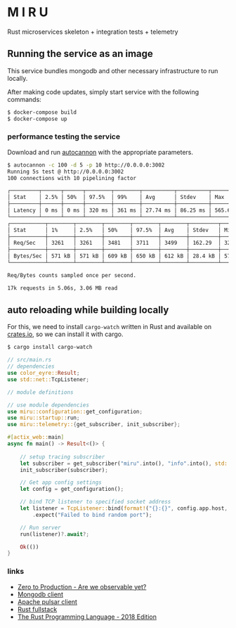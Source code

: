 # M I R U

Rust microservices skeleton + integration tests + telemetry

## Running the service as an image

This service bundles mongodb and other necessary infrastructure to run locally.

After making code updates, simply start service with the following commands:

```sh
$ docker-compose build
$ docker-compose up
```

### performance testing the service

Download and run [autocannon](https://github.com/mcollina/autocannon) with the appropriate parameters.

```sh
$ autocannon -c 100 -d 5 -p 10 http://0.0.0.0:3002
Running 5s test @ http://0.0.0.0:3002
100 connections with 10 pipelining factor

┌─────────┬──────┬──────┬────────┬────────┬──────────┬──────────┬───────────┐
│ Stat    │ 2.5% │ 50%  │ 97.5%  │ 99%    │ Avg      │ Stdev    │ Max       │
├─────────┼──────┼──────┼────────┼────────┼──────────┼──────────┼───────────┤
│ Latency │ 0 ms │ 0 ms │ 320 ms │ 361 ms │ 27.74 ms │ 86.25 ms │ 565.66 ms │
└─────────┴──────┴──────┴────────┴────────┴──────────┴──────────┴───────────┘
┌───────────┬────────┬────────┬────────┬────────┬────────┬─────────┬────────┐
│ Stat      │ 1%     │ 2.5%   │ 50%    │ 97.5%  │ Avg    │ Stdev   │ Min    │
├───────────┼────────┼────────┼────────┼────────┼────────┼─────────┼────────┤
│ Req/Sec   │ 3261   │ 3261   │ 3481   │ 3711   │ 3499   │ 162.29  │ 3260   │
├───────────┼────────┼────────┼────────┼────────┼────────┼─────────┼────────┤
│ Bytes/Sec │ 571 kB │ 571 kB │ 609 kB │ 650 kB │ 612 kB │ 28.4 kB │ 571 kB │
└───────────┴────────┴────────┴────────┴────────┴────────┴─────────┴────────┘

Req/Bytes counts sampled once per second.

17k requests in 5.06s, 3.06 MB read
```

## auto reloading while building locally

For this, we need to install `cargo-watch` written in Rust and available on [crates.io](http://crates.io), so we can install it with cargo.

```sh
$ cargo install cargo-watch
```

```rust
// src/main.rs
// dependencies
use color_eyre::Result;
use std::net::TcpListener;

// module definitions

// use module dependencies
use miru::configuration::get_configuration;
use miru::startup::run;
use miru::telemetry::{get_subscriber, init_subscriber};

#[actix_web::main]
async fn main() -> Result<()> {
    
    // setup tracing subscriber
    let subscriber = get_subscriber("miru".into(), "info".into(), std::io::stdout);
    init_subscriber(subscriber);

    // Get app config settings
    let config = get_configuration();

    // bind TCP listener to specified socket address
    let listener = TcpListener::bind(format!("{}:{}", config.app.host, config.app.port))
        .expect("Failed to bind random port");

    // Run server
    run(listener)?.await?;

    Ok(())
}
```

### links
* [Zero to Production - Are we observable yet?](https://www.lpalmieri.com/posts/2020-09-27-zero-to-production-4-are-we-observable-yet/)
* [Mongodb client](https://github.com/mongodb/mongo-rust-driver)
* [Apache pulsar client](https://github.com/wyyerd/pulsar-rs)
* [Rust fullstack](https://github.com/steadylearner/Rust-Full-Stack)
* [The Rust Programming Language - 2018 Edition](https://doc.rust-lang.org/book/2018-edition/index.html)

